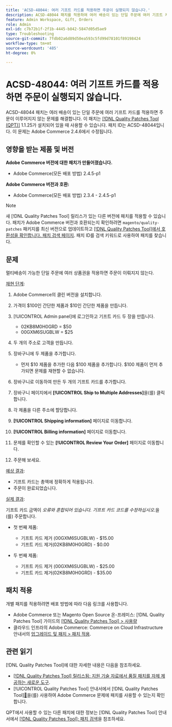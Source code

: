 ```yaml
---
title: 'ACSD-48044: 여러 기프트 카드를 적용하면 주문이 실행되지 않습니다.'
description: ACSD-48044 패치를 적용하여 여러 배송이 있는 단일 주문에 여러 기프트 카드를 적용하면 주문이 이루어지지 않는 Adobe Commerce 문제를 해결합니다.
feature: Admin Workspace, Gift, Orders
role: Admin
exl-id: c7b72b1f-2f1b-4445-b842-5847d05d5ae9
type: Troubleshooting
source-git-commit: 7fdb02a6d89d50ea593c5fd99d78101f89198424
workflow-type: tm+mt
source-wordcount: '485'
ht-degree: 0%

---
```


# ACSD-48044: 여러 기프트 카드를 적용하면 주문이 실행되지 않습니다.

ACSD-48044 패치는 여러 배송이 있는 단일 주문에 여러 기프트 카드를 적용하면 주문이 이루어지지 않는 문제를 해결합니다. 이 패치는 [[!DNL Quality Patches Tool (QPT)]](https://experienceleague.adobe.com/en/docs/commerce-operations/tools/quality-patches-tool/quality-patches-tool-to-self-serve-quality-patches) 1.1.25가 설치되어 있을 때 사용할 수 있습니다. 패치 ID는 ACSD-48044입니다. 이 문제는 Adobe Commerce 2.4.6에서 수정됩니다.

## 영향을 받는 제품 및 버전

**Adobe Commerce 버전에 대한 패치가 만들어졌습니다.**

* Adobe Commerce(모든 배포 방법) 2.4.5-p1

**Adobe Commerce 버전과 호환:**

* Adobe Commerce(모든 배포 방법) 2.3.4 - 2.4.5-p1

>[!NOTE]
>
>새 [!DNL Quality Patches Tool] 릴리스가 있는 다른 버전에 패치를 적용할 수 있습니다. 패치가 Adobe Commerce 버전과 호환되는지 확인하려면 `magento/quality-patches` 패키지를 최신 버전으로 업데이트하고 [[!DNL Quality Patches Tool]에서 호환성을 확인합니다. 패치 검색 페이지](https://experienceleague.adobe.com/tools/commerce-quality-patches/index.html). 패치 ID를 검색 키워드로 사용하여 패치를 찾습니다.

## 문제

멀티배송이 가능한 단일 주문에 여러 상품권을 적용하면 주문이 이뤄지지 않는다.

<u>재현 단계</u>:

1. Adobe Commerce의 클린 버전을 설치합니다.
1. 가격이 $100인 간단한 제품과 $10인 간단한 제품을 만듭니다.
1. [!UICONTROL Admin panel]에 로그인하고 기프트 카드 두 장을 만듭니다.

   * 02KB8M0H0GRD = $50
   * 00GXM6SUGBLW = $25

1. 두 개의 주소로 고객을 만듭니다.
1. 장바구니에 두 제품을 추가합니다.

   * 먼저 $10 제품을 추가한 다음 $100 제품을 추가합니다. $100 제품이 먼저 추가되면 문제를 재현할 수 없습니다.

1. 장바구니로 이동하여 만든 두 개의 기프트 카드를 추가합니다.
1. 장바구니 페이지에서 **[!UICONTROL Ship to Multiple Addresses]**&#x200B;을(를) 클릭합니다.
1. 각 제품을 다른 주소에 할당합니다.
1. **[!UICONTROL Shipping information]** 페이지로 이동합니다.
1. **[!UICONTROL Billing information]** 페이지로 이동합니다.
1. 문제를 확인할 수 있는 **[!UICONTROL Review Your Order]** 페이지로 이동합니다.
1. 주문해 보세요.

<u>예상 결과</u>:

* 기프트 카드는 총액에 정확하게 적용됩니다.
* 주문이 완료되었습니다.

<u>실제 결과</u>:

기프트 카드 금액이 *오류와 혼합되어 있습니다. 기프트 카드 코드를 수정하십시오.*&#x200B;을(를) 주문합니다.

* 첫 번째 제품:

   * 기프트 카드 제거 (00GXM6SUGBLW) - $15.00
   * 기프트 카드 제거(02KB8M0H0GRD) - $0.00

* 두 번째 제품:

   * 기프트 카드 제거 (00GXM6SUGBLW) - $25.00
   * 기프트 카드 제거(02KB8M0H0GRD) - $35.00

## 패치 적용

개별 패치를 적용하려면 배포 방법에 따라 다음 링크를 사용합니다.

* Adobe Commerce 또는 Magento Open Source 온-프레미스: [!DNL Quality Patches Tool] 가이드의 [[!DNL Quality Patches Tool] > 사용량](/help/tools/quality-patches-tool/usage.md)
* 클라우드 인프라의 Adobe Commerce: Commerce on Cloud Infrastructure 안내서의 [업그레이드 및 패치 > 패치 적용](https://experienceleague.adobe.com/docs/commerce-cloud-service/user-guide/develop/upgrade/apply-patches.html).

## 관련 읽기

[!DNL Quality Patches Tool]에 대한 자세한 내용은 다음을 참조하세요.

* [[!DNL Quality Patches Tool] 릴리스됨: 지원 기술 자료에서 품질 패치를 자체 제공하는 새로운 도구](https://experienceleague.adobe.com/en/docs/commerce-operations/tools/quality-patches-tool/quality-patches-tool-to-self-serve-quality-patches).
* [!UICONTROL Quality Patches Tool] 안내서에서  [!DNL Quality Patches Tool][&#128279;](/help/tools/quality-patches-tool/patches-available-in-qpt/check-patch-for-magento-issue-with-magento-quality-patches.md)을(를) 사용하여 Adobe Commerce 문제에 패치를 사용할 수 있는지 확인합니다.


QPT에서 사용할 수 있는 다른 패치에 대한 정보는 [!DNL Quality Patches Tool] 안내서에서 [[!DNL Quality Patches Tool]: 패치 검색](https://experienceleague.adobe.com/tools/commerce-quality-patches/index.html)을 참조하세요.
